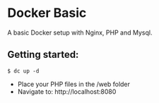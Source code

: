 # Docker Basic

A basic Docker setup with Nginx, PHP and Mysql.

## Getting started:
```
$ dc up -d
```

- Place your PHP files in the /web folder
- Navigate to: http://localhost:8080
